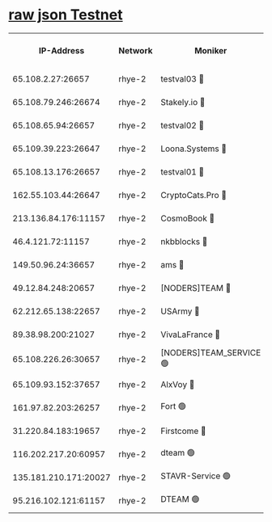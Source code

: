 
[raw json Testnet](https://rpc-check.quickt.stavr.tech/quickt/rpc-quickt-result.json)
=


<table><tr><th>IP-Address</th><th>Network</th><th>Moniker</th><th>Latest Block Height</th><th>Earliest Block Height</th><th>Catching Up</th><th>Tx Index</th><th>Voting Power</th><th>Scan Time</th></tr><tr><td>65.108.2.27:26657</td><td>rhye-2</td><td>testval03 🔴</td><td>551813</td><td>1</td><td>False</td><td>on</td><td>11002050</td><td>2024-01-28T21:08:46.909864429UTC</td></tr><tr><td>65.108.79.246:26674</td><td>rhye-2</td><td>Stakely.io 🔴</td><td>551814</td><td>1</td><td>False</td><td>on</td><td>10010</td><td>2024-01-28T21:08:49.359922772UTC</td></tr><tr><td>65.108.65.94:26657</td><td>rhye-2</td><td>testval02 🔴</td><td>551814</td><td>1</td><td>False</td><td>on</td><td>11002050</td><td>2024-01-28T21:08:52.188536606UTC</td></tr><tr><td>65.109.39.223:26647</td><td>rhye-2</td><td>Loona.Systems 🔴</td><td>551815</td><td>1</td><td>False</td><td>off</td><td>86949</td><td>2024-01-28T21:08:55.099320991UTC</td></tr><tr><td>65.108.13.176:26657</td><td>rhye-2</td><td>testval01 🔴</td><td>551815</td><td>1</td><td>False</td><td>on</td><td>13082010</td><td>2024-01-28T21:08:55.911373866UTC</td></tr><tr><td>162.55.103.44:26647</td><td>rhye-2</td><td>CryptoCats.Pro 🔴</td><td>551821</td><td>1</td><td>False</td><td>off</td><td>9999</td><td>2024-01-28T21:09:28.549690138UTC</td></tr><tr><td>213.136.84.176:11157</td><td>rhye-2</td><td>CosmoBook 🔴</td><td>551819</td><td>65301</td><td>False</td><td>off</td><td>1528057</td><td>2024-01-28T21:09:22.017421605UTC</td></tr><tr><td>46.4.121.72:11157</td><td>rhye-2</td><td>nkbblocks 🔴</td><td>551812</td><td>70101</td><td>False</td><td>off</td><td>81491</td><td>2024-01-28T21:08:38.736726354UTC</td></tr><tr><td>149.50.96.24:36657</td><td>rhye-2</td><td>ams 🔴</td><td>551818</td><td>133501</td><td>False</td><td>on</td><td>10786</td><td>2024-01-28T21:09:11.366343918UTC</td></tr><tr><td>49.12.84.248:20657</td><td>rhye-2</td><td>[NODERS]TEAM 🔴</td><td>551817</td><td>146001</td><td>False</td><td>on</td><td>59690</td><td>2024-01-28T21:09:08.886788767UTC</td></tr><tr><td>62.212.65.138:22657</td><td>rhye-2</td><td>USArmy 🔴</td><td>551813</td><td>198001</td><td>False</td><td>on</td><td>59069</td><td>2024-01-28T21:08:46.083102198UTC</td></tr><tr><td>89.38.98.200:21027</td><td>rhye-2</td><td>VivaLaFrance 🔴</td><td>551812</td><td>220501</td><td>False</td><td>off</td><td>10000</td><td>2024-01-28T21:08:41.220058458UTC</td></tr><tr><td>65.108.226.26:30657</td><td>rhye-2</td><td>[NODERS]TEAM_SERVICE 🟢</td><td>551815</td><td>241501</td><td>False</td><td>on</td><td>0</td><td>2024-01-28T21:08:55.497346495UTC</td></tr><tr><td>65.109.93.152:37657</td><td>rhye-2</td><td>AlxVoy 🔴</td><td>551813</td><td>315173</td><td>False</td><td>on</td><td>143351</td><td>2024-01-28T21:08:43.726010265UTC</td></tr><tr><td>161.97.82.203:26257</td><td>rhye-2</td><td>Fort 🟢</td><td>551812</td><td>330438</td><td>False</td><td>on</td><td>0</td><td>2024-01-28T21:08:38.466838025UTC</td></tr><tr><td>31.220.84.183:19657</td><td>rhye-2</td><td>Firstcome 🔴</td><td>551813</td><td>409501</td><td>False</td><td>off</td><td>724902</td><td>2024-01-28T21:08:46.498348658UTC</td></tr><tr><td>116.202.217.20:60957</td><td>rhye-2</td><td>dteam 🟢</td><td>551814</td><td>421794</td><td>False</td><td>on</td><td>0</td><td>2024-01-28T21:08:52.597088604UTC</td></tr><tr><td>135.181.210.171:20027</td><td>rhye-2</td><td>STAVR-Service 🟢</td><td>551817</td><td>547501</td><td>False</td><td>on</td><td>0</td><td>2024-01-28T21:09:06.565300251UTC</td></tr><tr><td>95.216.102.121:61157</td><td>rhye-2</td><td>DTEAM 🟢</td><td>551814</td><td>550601</td><td>False</td><td>on</td><td>0</td><td>2024-01-28T21:08:49.732945650UTC</td></tr></table>